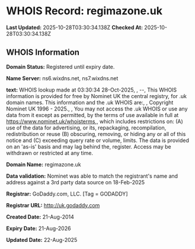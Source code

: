 # WHOIS Record: regimazone.uk

**Last Updated:** 2025-10-28T03:30:34.138Z
**Checked At:** 2025-10-28T03:30:34.138Z

## WHOIS Information

**Domain Status:** Registered until expiry date.

**Name Server:** ns6.wixdns.net, ns7.wixdns.net

**text:** WHOIS lookup made at 03:30:34 28-Oct-2025, , --, This WHOIS information is provided for free by Nominet UK the central registry, for .uk domain names. This information and the .uk WHOIS are:, , Copyright Nominet UK 1996 - 2025., , You may not access the .uk WHOIS or use any data from it except as permitted, by the terms of use available in full at https://www.nominet.uk/whoisterms,, which includes restrictions on: (A) use of the data for advertising, or its, repackaging, recompilation, redistribution or reuse (B) obscuring, removing, or hiding any or all of this notice and (C) exceeding query rate or volume, limits. The data is provided on an 'as-is' basis and may lag behind the, register. Access may be withdrawn or restricted at any time.

**Domain Name:** regimazone.uk

**Data validation:** Nominet was able to match the registrant's name and address against a 3rd party data source on 18-Feb-2025

**Registrar:** GoDaddy.com, LLC. [Tag = GODADDY]

**Registrar URL:** http://uk.godaddy.com

**Created Date:** 21-Aug-2014

**Expiry Date:** 21-Aug-2026

**Updated Date:** 22-Aug-2025


